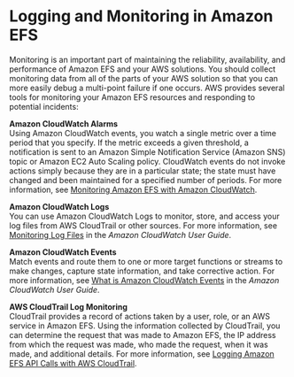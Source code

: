 # Logging and Monitoring in Amazon EFS<a name="logging-monitoring"></a>

 Monitoring is an important part of maintaining the reliability, availability, and performance of Amazon EFS and your AWS solutions\. You should collect monitoring data from all of the parts of your AWS solution so that you can more easily debug a multi\-point failure if one occurs\. AWS provides several tools for monitoring your Amazon EFS resources and responding to potential incidents: 

**Amazon CloudWatch Alarms**  
Using Amazon CloudWatch events, you watch a single metric over a time period that you specify\. If the metric exceeds a given threshold, a notification is sent to an Amazon Simple Notification Service \(Amazon SNS\) topic or Amazon EC2 Auto Scaling policy\. CloudWatch events do not invoke actions simply because they are in a particular state; the state must have changed and been maintained for a specified number of periods\. For more information, see [Monitoring Amazon EFS with Amazon CloudWatch](monitoring-cloudwatch.md)\. 

**Amazon CloudWatch Logs**  
You can use Amazon CloudWatch Logs to monitor, store, and access your log files from AWS CloudTrail or other sources\. For more information, see [Monitoring Log Files](https://docs.aws.amazon.com/AmazonCloudWatch/latest/logs/WhatIsCloudWatchLogs.html) in the *Amazon CloudWatch User Guide*\.

**Amazon CloudWatch Events**  
 Match events and route them to one or more target functions or streams to make changes, capture state information, and take corrective action\. For more information, see [What is Amazon CloudWatch Events](https://docs.aws.amazon.com/AmazonCloudWatch/latest/events/WhatIsCloudWatchEvents.html) in the *Amazon CloudWatch User Guide*\. 

**AWS CloudTrail Log Monitoring**  
 CloudTrail provides a record of actions taken by a user, role, or an AWS service in Amazon EFS\. Using the information collected by CloudTrail, you can determine the request that was made to Amazon EFS, the IP address from which the request was made, who made the request, when it was made, and additional details\. For more information, see [Logging Amazon EFS API Calls with AWS CloudTrail](logging-using-cloudtrail.md)\. 